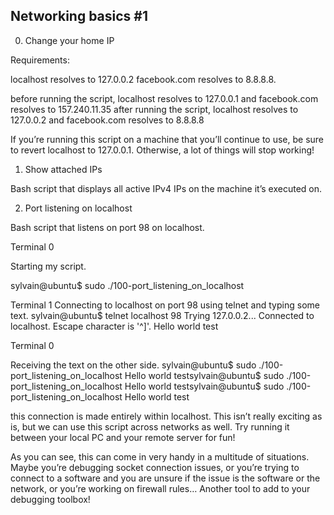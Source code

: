 Networking basics #1
--------------------
0. Change your home IP

Requirements:

localhost resolves to 127.0.0.2
facebook.com resolves to 8.8.8.8.

before running the script, localhost resolves to 127.0.0.1 and facebook.com resolves to 157.240.11.35
after running the script, localhost resolves to 127.0.0.2 and facebook.com resolves to 8.8.8.8

If you’re running this script on a machine that you’ll continue to use, be sure to revert localhost to 127.0.0.1. Otherwise, a lot of things will stop working!
1. Show attached IPs

Bash script that displays all active IPv4 IPs on the machine it’s executed on.

2. Port listening on localhost

Bash script that listens on port 98 on localhost.

Terminal 0

Starting my script.

sylvain@ubuntu$ sudo ./100-port_listening_on_localhost

Terminal 1
Connecting to localhost on port 98 using telnet and typing some text.
sylvain@ubuntu$ telnet localhost 98
Trying 127.0.0.2...
Connected to localhost.
Escape character is '^]'.
Hello world
test

Terminal 0

Receiving the text on the other side.
sylvain@ubuntu$ sudo ./100-port_listening_on_localhost
Hello world
testsylvain@ubuntu$ sudo ./100-port_listening_on_localhost
Hello world
testsylvain@ubuntu$ sudo ./100-port_listening_on_localhost
Hello world
test

this connection is made entirely within localhost. This isn’t really exciting as is, but we can use this script across networks as well. Try running it between your local PC and your remote server for fun!

As you can see, this can come in very handy in a multitude of situations. Maybe you’re debugging socket connection issues, or you’re trying to connect to a software and you are unsure if the issue is the software or the network, or you’re working on firewall rules… Another tool to add to your debugging toolbox!
